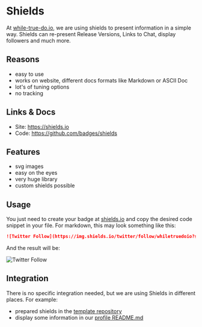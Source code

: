 # Shields

At [while-true-do.io](https://while-true-do.io), we are using shields to present
information in a simple way. Shields can re-present Release Versions, Links to
Chat, display followers and much more.

## Reasons

- easy to use
- works on website, different docs formats like Markdown or ASCII Doc
- lot's of tuning options
- no tracking

## Links & Docs

- Site: <https://shields.io>
- Code: <https://github.com/badges/shields>

## Features

- svg images
- easy on the eyes
- very huge library
- custom shields possible

## Usage

You just need to create your badge at [shields.io](https://shields.io) and copy
the desired code snippet in your file. For markdown, this may look something
like this:

```markdown
![Twitter Follow](https://img.shields.io/twitter/follow/whiletruedoio?style=for-the-badge)
```

And the result will be:

![Twitter Follow](https://img.shields.io/twitter/follow/whiletruedoio?style=for-the-badge)

## Integration

There is no specific integration needed, but we are using Shields in different
places. For example:

- prepared shields in the
  [template repository](https://github.com/whiletruedoio/template)
- display some information in our
  [profile README.md](https://github.com/whiletruedoio/.github/blob/main/profile/README.md)
